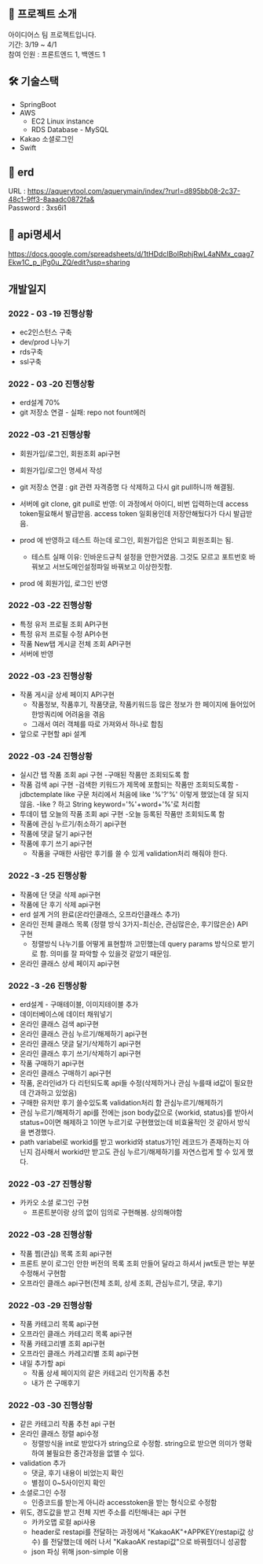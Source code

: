 
## 📢 프로젝트 소개

아이디어스 팀 프로젝트입니다.   
기간: 3/19 ~ 4/1   
참여 인원 : 프론트엔드 1, 백엔드 1   

## 🛠 기술스택

 - SpringBoot
 - AWS
    - EC2 Linux instance
    - RDS Database - MySQL
 - Kakao 소셜로그인
 - Swift

## 📖 erd

URL : https://aquerytool.com/aquerymain/index/?rurl=d895bb08-2c37-48c1-9ff3-8aaadc0872fa&   
Password : 3xs6i1   


## 📝 api명세서

https://docs.google.com/spreadsheets/d/1tHDdcIBoIRphjRwL4aNMx_cqag7Ekw1C_p_jPg0u_ZQ/edit?usp=sharing   



## 개발일지


### 2022 - 03 -19 진행상황
  - ec2인스턴스 구축
  - dev/prod 나누기
  - rds구축
  - ssl구축
  
### 2022 - 03 -20 진행상황
  - erd설계 70%
  - git 저장소 연결 - 실패: repo not fount에러

### 2022 -03 -21 진행상황
  - 회원가입/로그인, 회원조회 api구현
  
  - 회원가입/로그인 명세서 작성
  - git 저장소 연결 : git 관련 자격증명 다 삭제하고 다시 git pull하니까 해결됨. 
                      
  - 서버에 git clone, git pull로 반영: 이 과정에서 아이디, 비번 입력하는데 access token필요해서 발급받음. access token 일회용인데 저장안해뒀다가 다시 발급받음.
  
  - prod 에 반영하고 테스트 하는데 로그인, 회원가입은 안되고 회원조회는 됨.
    - 테스트 실패 이유: 인바운드규칙 설정을 안한거였음. 그것도 모르고 포트번호 바꿔보고 서브도메인설정파일 바꿔보고 이상한짓함.
   
  - prod 에 회원가입, 로그인 반영
  
 ### 2022 -03 -22 진행상황
  - 특정 유저 프로필 조회 API구현
  - 특정 유저 프로필 수정 API수현
  - 작품 New탭 게시글 전체 조회 API구현 
  - 서버에 반영

### 2022 -03 -23 진행상황
  - 작품 게시글 상세 페이지 API구현
    - 작품정보, 작품후기, 작품댓글, 작품키워드등 많은 정보가 한 페이지에 들어있어 한방쿼리에 어려움을 겪음
    - 그래서 여러 객체를 따로 가져와서 하나로 합침
  - 앞으로 구현할 api 설계

### 2022 -03 -24 진행상황
  - 실시간 탭 작품 조회 api 구현
    -구매된 작품만 조회되도록 함
  - 작품 검색 api 구현
    -검색한 키워드가 제목에 포함되는 작품만 조회되도록함
    -jdbctemplate like 구문 처리에서 처음에 like '%'?'%' 이렇게 했었는데 잘 되지 않음. 
    -like ? 하고 String keyword='%'+word+'%'로 처리함
  - 투데이 탭 오늘의 작품 조회 api 구현
    -오늘 등록된 작품만 조회되도록 함
  - 작품에 관심 누르기/취소하기 api구현
  - 작품에 댓글 달기 api구현
  - 작품에 후기 쓰기 api구현
    - 작품을 구매한 사람만 후기를 쓸 수 있게 validation처리 해줘야 한다. 

### 2022 -3 -25 진행상황
  - 작품에 단 댓글 삭제 api구현
  - 작품에 단 후기 삭제 api구현
  - erd 설계 거의 완료(온라인클래스, 오프라인클래스 추가)
  - 온라인 전체 클래스 목록 (정렬 방식 3가지-최신순, 관심많은순, 후기많은순) API 구현
    - 정렬방식 나누기를 어떻게 표현할까 고민했는데 query params 방식으로 받기로 함. 의미를 잘 파악할 수 있을것 같았기 때문임. 
  - 온라인 클래스 상세 페이지 api구현
  
### 2022 -3 -26 진행상황
  - erd설계 - 구매테이블, 이미지테이블 추가
  - 데이터베이스에 데이터 채워넣기
  - 온라인 클래스 검색 api구현
  - 온라인 클래스 관심 누르기/해제하기 api구현
  - 온라인 클래스 댓글 달기/삭제하기 api구현
  - 온라인 클래스 후기 쓰기/삭제하기 api구현
  - 작품 구매하기 api구현
  - 온라인 클래스 구매하기 api구현
  - 작품, 온라인id가 다 리턴되도록 api들 수정(삭제하거나 관심 누를때 id값이 필요한데 간과하고 있었음)
  - 구매한 유저만 후기 쓸수있도록 validation처리 함
  관심누르기/해제하기
  - 관심 누르기/해제하기 api를 전에는 json body값으로 {workid, status}를 받아서 status=0이면 해제하고 1이면 누르기로 구현했었는데 비효율적인 것 같아서 방식을 변경했다. 
  - path variabel로 workid를 받고 workid와 status가1인 레코드가 존재하는지 아닌지 검사해서 workid만 받고도 관심 누르기/해제하기를 자연스럽게 할 수 있게 했다.

### 2022 -03 -27 진행상황
  - 카카오 소셜 로그인 구현
    - 프론트분이랑 상의 없이 임의로 구현해봄. 상의해야함
  
### 2022 -03 -28 진행상황
  - 작품 찜(관심) 목록 조회 api구현
  - 프론트 분이 로그인 안한 버전의 목록 조회 만들어 달라고 하셔서 jwt토큰 받는 부분 수정해서 구현함
  - 오프라인 클래스 api구현(전체 조회, 상세 조회, 관심누르기, 댓글, 후기)

### 2022 -03 -29 진행상황
  - 작품 카테고리 목록 api구현
  - 오프라인 클래스 카테고리 목록 api구현
  - 작품 카테고리별 조회 api구현
  - 오프라인 클래스 카레고리별 조회 api구현
  - 내일 추가할 api
    - 작품 상세 페이지의 같은 카테고리 인기작품 추천 
    - 내가 쓴 구매후기

### 2022 -03 -30 진행상황
  - 같은 카테고리 작품 추천 api 구현
  - 온라인 클래스 정렬 api수정
    - 정렬방식을 int로 받았다가 string으로 수정함. string으로 받으면 의미가 명확하여 불필요한 중간과정을 없앨 수 있다.
  - validation 추가 
    - 댓글, 후기 내용이 비었는지 확인
    - 별점이 0~5사이인지 확인
  - 소셜로그인 수정
    - 인증코드를 받는게 아니라 accesstoken을 받는 형식으로 수정함
  - 위도, 경도값을 받고 전체 지번 주소를 리턴해내는 api 구현
    - 카카오맵 로컬 api사용
    - header로 restapi를 전달하는 과정에서 "KakaoAK"+APPKEY(restapi값 상수) 를 전달했는데 에러 나서 "KakaoAK restapi값"으로 바꿔줬더니 성공함
    - json 파싱 위해 json-simple 이용
    
